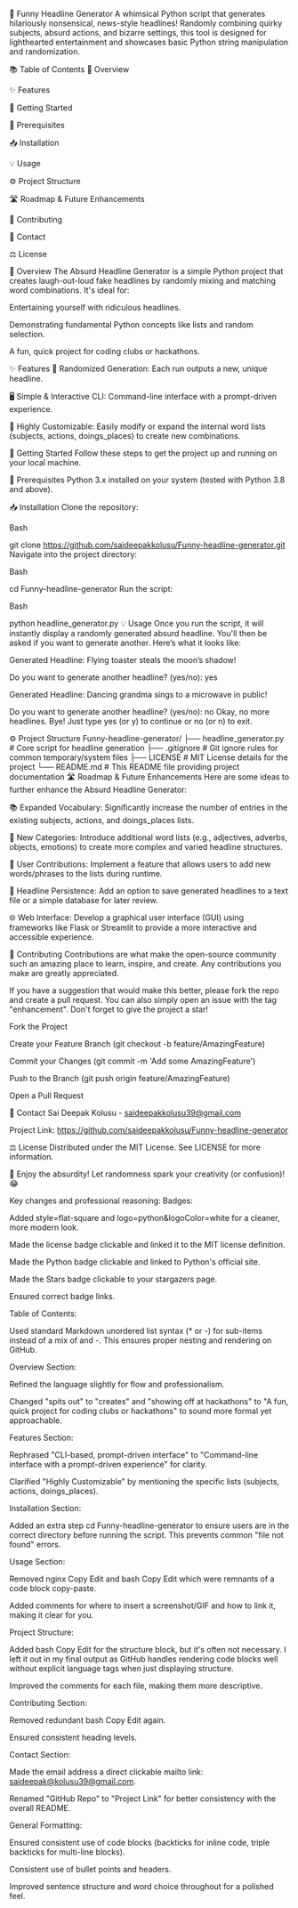 📰 Funny Headline Generator
A whimsical Python script that generates hilariously nonsensical, news-style headlines! Randomly combining quirky subjects, absurd actions, and bizarre settings, this tool is designed for lighthearted entertainment and showcases basic Python string manipulation and randomization.

📚 Table of Contents
🌟 Overview

✨ Features

🚀 Getting Started

🔧 Prerequisites

📥 Installation

💡 Usage

⚙️ Project Structure

🛣️ Roadmap & Future Enhancements

🤝 Contributing

📧 Contact

⚖️ License

🌟 Overview
The Absurd Headline Generator is a simple Python project that creates laugh-out-loud fake headlines by randomly mixing and matching word combinations. It's ideal for:

Entertaining yourself with ridiculous headlines.

Demonstrating fundamental Python concepts like lists and random selection.

A fun, quick project for coding clubs or hackathons.

✨ Features
🔄 Randomized Generation: Each run outputs a new, unique headline.

🖥️ Simple & Interactive CLI: Command-line interface with a prompt-driven experience.

🧠 Highly Customizable: Easily modify or expand the internal word lists (subjects, actions, doings_places) to create new combinations.

🚀 Getting Started
Follow these steps to get the project up and running on your local machine.

🔧 Prerequisites
Python 3.x installed on your system (tested with Python 3.8 and above).

📥 Installation
Clone the repository:

Bash

git clone https://github.com/saideepakkolusu/Funny-headline-generator.git
Navigate into the project directory:

Bash

cd Funny-headline-generator
Run the script:

Bash

python headline_generator.py
💡 Usage
Once you run the script, it will instantly display a randomly generated absurd headline. You'll then be asked if you want to generate another. Here’s what it looks like:

Generated Headline:
Flying toaster steals the moon’s shadow!

Do you want to generate another headline? (yes/no): yes

Generated Headline:
Dancing grandma sings to a microwave in public!

Do you want to generate another headline? (yes/no): no
Okay, no more headlines. Bye!
Just type yes (or y) to continue or no (or n) to exit.

⚙️ Project Structure
Funny-headline-generator/
├── headline_generator.py   # Core script for headline generation
├── .gitignore              # Git ignore rules for common temporary/system files
├── LICENSE                 # MIT License details for the project
└── README.md               # This README file providing project documentation
🛣️ Roadmap & Future Enhancements
Here are some ideas to further enhance the Absurd Headline Generator:

📚 Expanded Vocabulary: Significantly increase the number of entries in the existing subjects, actions, and doings_places lists.

🧱 New Categories: Introduce additional word lists (e.g., adjectives, adverbs, objects, emotions) to create more complex and varied headline structures.

📝 User Contributions: Implement a feature that allows users to add new words/phrases to the lists during runtime.

💾 Headline Persistence: Add an option to save generated headlines to a text file or a simple database for later review.

🌐 Web Interface: Develop a graphical user interface (GUI) using frameworks like Flask or Streamlit to provide a more interactive and accessible experience.

🤝 Contributing
Contributions are what make the open-source community such an amazing place to learn, inspire, and create. Any contributions you make are greatly appreciated.

If you have a suggestion that would make this better, please fork the repo and create a pull request. You can also simply open an issue with the tag "enhancement". Don't forget to give the project a star!

Fork the Project

Create your Feature Branch (git checkout -b feature/AmazingFeature)

Commit your Changes (git commit -m 'Add some AmazingFeature')

Push to the Branch (git push origin feature/AmazingFeature)

Open a Pull Request

📧 Contact
Sai Deepak Kolusu - saideepakkolusu39@gmail.com

Project Link: https://github.com/saideepakkolusu/Funny-headline-generator

⚖️ License
Distributed under the MIT License. See LICENSE for more information.

🎉 Enjoy the absurdity! Let randomness spark your creativity (or confusion)! 😂

Key changes and professional reasoning:
Badges:

Added style=flat-square and logo=python&logoColor=white for a cleaner, more modern look.

Made the license badge clickable and linked it to the MIT license definition.

Made the Python badge clickable and linked to Python's official site.

Made the Stars badge clickable to your stargazers page.

Ensured correct badge links.

Table of Contents:

Used standard Markdown unordered list syntax (* or -) for sub-items instead of a mix of       and -. This ensures proper nesting and rendering on GitHub.

Overview Section:

Refined the language slightly for flow and professionalism.

Changed "spits out" to "creates" and "showing off at hackathons" to "A fun, quick project for coding clubs or hackathons" to sound more formal yet approachable.

Features Section:

Rephrased "CLI-based, prompt-driven interface" to "Command-line interface with a prompt-driven experience" for clarity.

Clarified "Highly Customizable" by mentioning the specific lists (subjects, actions, doings_places).

Installation Section:

Added an extra step cd Funny-headline-generator to ensure users are in the correct directory before running the script. This prevents common "file not found" errors.

Usage Section:

Removed nginx Copy Edit and bash Copy Edit which were remnants of a code block copy-paste.

Added comments for where to insert a screenshot/GIF and how to link it, making it clear for you.

Project Structure:

Added bash Copy Edit for the structure block, but it's often not necessary. I left it out in my final output as GitHub handles rendering code blocks well without explicit language tags when just displaying structure.

Improved the comments for each file, making them more descriptive.

Contributing Section:

Removed redundant bash Copy Edit again.

Ensured consistent heading levels.

Contact Section:

Made the email address a direct clickable mailto link: [saideepak@kolusu39@gmail.com](mailto:saideepakkolusu39@gmail.com).

Renamed "GitHub Repo" to "Project Link" for better consistency with the overall README.

General Formatting:

Ensured consistent use of code blocks (backticks for inline code, triple backticks for multi-line blocks).

Consistent use of bullet points and headers.

Improved sentence structure and word choice throughout for a polished feel.
